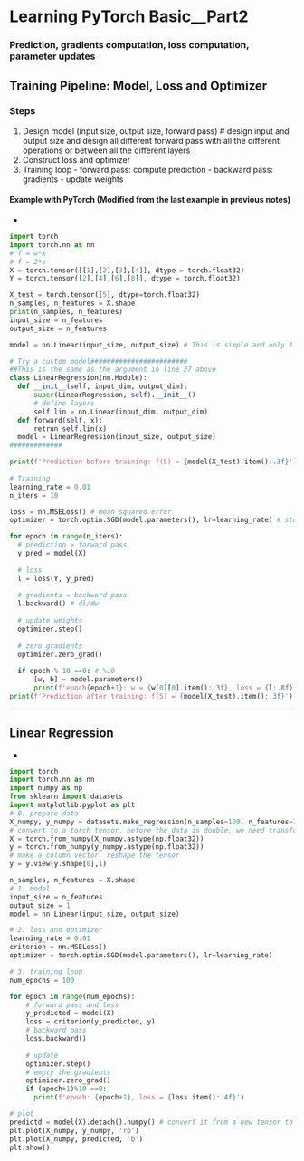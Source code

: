 # Learning PyTorch Basic__Part2
### Prediction, gradients computation, loss computation, parameter updates
## Training Pipeline: Model, Loss and Optimizer
### Steps
  1. Design model (input size, output size, forward pass) # design input and output size and design all different forward pass with all the different operations or between all the different layers
  2. Construct loss and optimizer
  3. Training loop
    - forward pass: compute prediction
    - backward pass: gradients
    - update weights
#### Example with PyTorch (Modified from the last example in previous notes)
  * 
  ```python
  import torch
  import torch.nn as nn
# f = w*x
# f = 2*x
X = torch.tensor([[1],[2],[3],[4]], dtype = torch.float32)
Y = torch.tensor([2],[4],[6],[8]], dtype = torch.float32)

X_test = torch.tensor([5], dtype=torch.float32)
n_samples, n_features = X.shape
print(n_samples, n_features)
input_size = n_features
output_size = n_features

model = nn.Linear(input_size, output_size) # This is simple and only 1 layer

# Try a custom model########################
##This is the same as the argument in line 27 above
class LinearRegression(nn.Module):
    def __init__(self, input_dim, output_dim):
        super(LinearRegression, self).__init__()
        # define layers
        self.lin = nn.Linear(input_dim, output_dim)
    def forward(self, x):
        retrun self.lin(x)
    model = LinearRegression(input_size, output_size)
#############

print(f'Prediction before training: f(5) = {model(X_test).item():.3f}') # call item() because we want to see the value rather than tensor
    
# Training
learning_rate = 0.01
n_iters = 10

loss = nn.MSELoss() # mean squared error
optimizer = torch.optim.SGD(model.parameters(), lr=learning_rate) # stochastic gradient descent

for epoch in range(n_iters):
    # prediction = forward pass
    y_pred = model(X)
    
    # loss
    l = loss(Y, y_pred)
    
    # gradients = backward pass
    l.backward() # dl/dw
    
    # update weights
    optimizer.step()
        
    # zero gradients
    optimizer.zero_grad()
    
    if epoch % 10 ==0: # %10
        [w, b] = model.parameters()
        print(f'epoch{epoch+1}: w = {w[0][0].item():.3f}, loss = {l:.8f} ')
 print(f'Prediction after training: f(5) = {model(X_test).item():.3f}')
  
  ```
  
  
* * *
## Linear Regression
  *
  ```python
  import torch 
  import torch.nn as nn
  import numpy as np
  from sklearn import datasets 
  import matplotlib.pyplot as plt
  # 0. prepare data
  X_numpy, y_numpy = datasets.make_regression(n_samples=100, n_features=1,noise=20, random_state=1)
  # convert to a torch tensor, before the data is double, we need transform the data to float
  X = torch.from_numpy(X_numpy.astype(np.float32))
  y = torch.from_numpy(y_numpy.astype(np.float32))
  # make a column vector, reshape the tensor
  y = y.view(y.shape[0],1)
  
  n_samples, n_features = X.shape  
  # 1. model
  input_size = n_features
  output_size = 1
  model = nn.Linear(input_size, output_size)
  
  # 2. loss and optimizer
  learning_rate = 0.01
  criterion = nn.MSELoss()
  optimizer = torch.optim.SGD(model.parameters(), lr=learning_rate)
  
  # 3. training loop
  num_epochs = 100
  
  for epoch in range(num_epochs):
      # forward pass and loss
      y_predicted = model(X)
      loss = criterion(y_predicted, y)
      # backward pass
      loss.backward()
      
      # update
      optimizer.step()
      # empty the gradients
      optimizer.zero_grad()
      if (epoch+1)%10 ==0:
        print(f'epoch: {epoch+1}, loss = {loss.item():.4f}')
  
  # plot 
  predictd = model(X).detach().numpy() # convert it from a new tensor to numpy # use detach() so the gradients attribute is set to false
  plt.plot(X_numpy, y_numpy, 'ro')
  plt.plot(X_numpy, predicted, 'b')
  plt.show()
  ```
